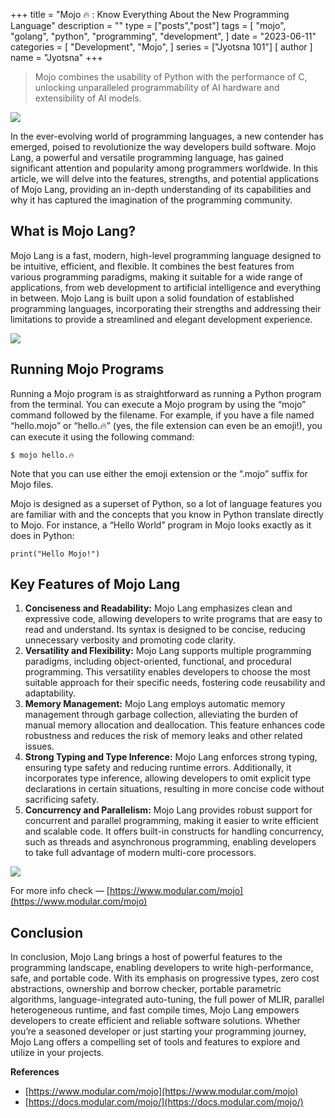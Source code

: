 +++
title = "Mojo 🔥 : Know Everything About the New Programming Language"
description = ""
type = ["posts","post"]
tags = [
    "mojo",
    "golang",
    "python",
    "programming",
    "development",
]
date = "2023-06-11"
categories = [
    "Development",
    "Mojo",
]
series = ["Jyotsna 101"]
[ author ]
  name = "Jyotsna"
+++

> Mojo combines the usability of Python with the performance of C, unlocking unparalleled programmability of AI hardware and extensibility of AI models.

![](https://miro.medium.com/v2/resize:fit:700/0*KRblIuaNEJ_OVil8)

In the ever-evolving world of programming languages, a new contender has emerged, poised to revolutionize the way developers build software. Mojo Lang, a powerful and versatile programming language, has gained significant attention and popularity among programmers worldwide. In this article, we will delve into the features, strengths, and potential applications of Mojo Lang, providing an in-depth understanding of its capabilities and why it has captured the imagination of the programming community.

## What is Mojo Lang?

Mojo Lang is a fast, modern, high-level programming language designed to be intuitive, efficient, and flexible. It combines the best features from various programming paradigms, making it suitable for a wide range of applications, from web development to artificial intelligence and everything in between. Mojo Lang is built upon a solid foundation of established programming languages, incorporating their strengths and addressing their limitations to provide a streamlined and elegant development experience.

![](https://miro.medium.com/v2/resize:fit:700/1*NXuTUno77pTm0F0vu22-Iw.png)

## Running Mojo Programs

Running a Mojo program is as straightforward as running a Python program from the terminal. You can execute a Mojo program by using the “mojo” command followed by the filename. For example, if you have a file named “hello.mojo” or “hello.🔥” (yes, the file extension can even be an emoji!), you can execute it using the following command:

    $ mojo hello.🔥

Note that you can use either the emoji extension or the “.mojo” suffix for Mojo files.

Mojo is designed as a superset of Python, so a lot of language features you are familiar with and the concepts that you know in Python translate directly to Mojo. For instance, a “Hello World” program in Mojo looks exactly as it does in Python:

    print("Hello Mojo!")

## Key Features of Mojo Lang

1.  **Conciseness and Readability:** Mojo Lang emphasizes clean and expressive code, allowing developers to write programs that are easy to read and understand. Its syntax is designed to be concise, reducing unnecessary verbosity and promoting code clarity.
2.  **Versatility and Flexibility:** Mojo Lang supports multiple programming paradigms, including object-oriented, functional, and procedural programming. This versatility enables developers to choose the most suitable approach for their specific needs, fostering code reusability and adaptability.
3.  **Memory Management:** Mojo Lang employs automatic memory management through garbage collection, alleviating the burden of manual memory allocation and deallocation. This feature enhances code robustness and reduces the risk of memory leaks and other related issues.
4.  **Strong Typing and Type Inference:** Mojo Lang enforces strong typing, ensuring type safety and reducing runtime errors. Additionally, it incorporates type inference, allowing developers to omit explicit type declarations in certain situations, resulting in more concise code without sacrificing safety.
5.  **Concurrency and Parallelism:** Mojo Lang provides robust support for concurrent and parallel programming, making it easier to write efficient and scalable code. It offers built-in constructs for handling concurrency, such as threads and asynchronous programming, enabling developers to take full advantage of modern multi-core processors.

![](https://miro.medium.com/v2/resize:fit:700/1*Z3ad4WPFc76Kgc4SWUiw7Q.png)

For more info check — [https://www.modular.com/mojo](https://www.modular.com/mojo)

## Conclusion

In conclusion, Mojo Lang brings a host of powerful features to the programming landscape, enabling developers to write high-performance, safe, and portable code. With its emphasis on progressive types, zero cost abstractions, ownership and borrow checker, portable parametric algorithms, language-integrated auto-tuning, the full power of MLIR, parallel heterogeneous runtime, and fast compile times, Mojo Lang empowers developers to create efficient and reliable software solutions. Whether you’re a seasoned developer or just starting your programming journey, Mojo Lang offers a compelling set of tools and features to explore and utilize in your projects.

**References**

- [https://www.modular.com/mojo](https://www.modular.com/mojo)
- [https://docs.modular.com/mojo/](https://docs.modular.com/mojo/)
